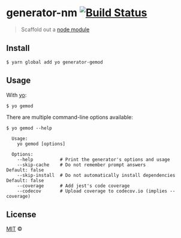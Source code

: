 # generator-nm [![Build Status](https://travis-ci.org/George-Aidonidis/generator-gemod.svg?branch=master)](https://travis-ci.org/George-Aidonidis/generator-gemod)

> Scaffold out a [node module](https://github.com/george-aidonidis/generator-gemod)

## Install

```
$ yarn global add yo generator-gemod
```

## Usage

With [yo](https://github.com/yeoman/yo):

```
$ yo gemod
```

There are multiple command-line options available:

```
$ yo gemod --help

  Usage:
    yo gemod [options]

  Options:
    --help          # Print the generator's options and usage
    --skip-cache    # Do not remember prompt answers                      Default: false
    --skip-install  # Do not automatically install dependencies           Default: false
    --coverage      # Add jest's code coverage
    --codecov       # Upload coverage to codecov.io (implies --coverage)
```

## License

[MIT](./license) ©
